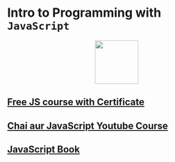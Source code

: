 # Intro to Programming with `JavaScript`

<p align="center">
<img width="100" height="100" src="https://skillicons.dev/icons?i=js" />
</p>

## [Free JS course with Certificate](https://www.freecodecamp.org/learn/javascript-algorithms-and-data-structures)

## [Chai aur JavaScript Youtube Course](https://youtube.com/playlist?list=PLu71SKxNbfoBuX3f4EOACle2y-tRC5Q37)

## [JavaScript Book](https://github.com/shehza-d/Learning-Resources/blob/main/04.JS-Books/JS_from_Beginner_to_professional.pdf)
